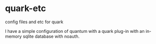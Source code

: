 quark-etc
=========

config files and etc for quark

I have a simple configuration of quantum with a quark plug-in with an in-memory sqlite database with noauth.
